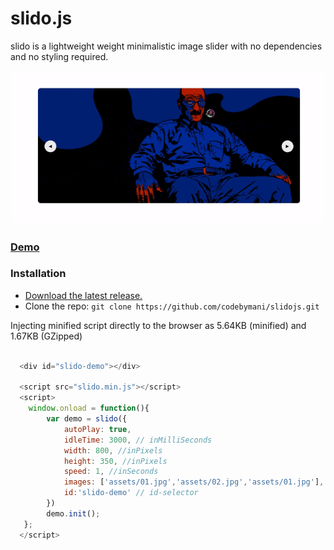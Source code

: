 # slido.js
slido is a lightweight weight minimalistic image slider with no dependencies and no styling required. 
<p align="center">
  <img  src="assets/demo.gif">
</p>

### [Demo](https://codebymani.github.io/slidojs)
### Installation
- [Download the latest release.](https://github.com/codebymani/slidojs/archive/master.zip)
- Clone the repo: `git clone https://github.com/codebymani/slidojs.git`

Injecting minified script directly to the browser as 5.64KB (minified) and 1.67KB (GZipped)
```javascript
  
  <div id="slido-demo"></div>
  
  <script src="slido.min.js"></script>
  <script>
    window.onload = function(){
        var demo = slido({
            autoPlay: true,
            idleTime: 3000, // inMilliSeconds
            width: 800, //inPixels
            height: 350, //inPixels
            speed: 1, //inSeconds
            images: ['assets/01.jpg','assets/02.jpg','assets/01.jpg'],
            id:'slido-demo' // id-selector
        })
        demo.init();
   };
  </script>
```
